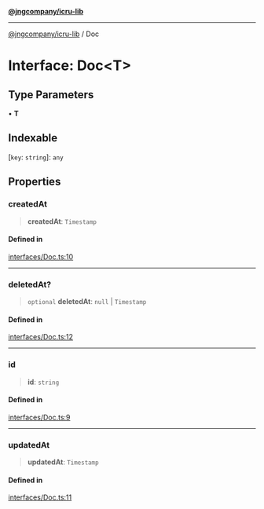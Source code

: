 [**@jngcompany/icru-lib**](../README.md)

***

[@jngcompany/icru-lib](../globals.md) / Doc

# Interface: Doc\<T\>

## Type Parameters

• **T**

## Indexable

 \[`key`: `string`\]: `any`

## Properties

### createdAt

> **createdAt**: `Timestamp`

#### Defined in

[interfaces/Doc.ts:10](https://github.com/jngcompany/icru-lib/blob/761e262af29fb19aea42bf1fcdb824ee624d8160/src/interfaces/Doc.ts#L10)

***

### deletedAt?

> `optional` **deletedAt**: `null` \| `Timestamp`

#### Defined in

[interfaces/Doc.ts:12](https://github.com/jngcompany/icru-lib/blob/761e262af29fb19aea42bf1fcdb824ee624d8160/src/interfaces/Doc.ts#L12)

***

### id

> **id**: `string`

#### Defined in

[interfaces/Doc.ts:9](https://github.com/jngcompany/icru-lib/blob/761e262af29fb19aea42bf1fcdb824ee624d8160/src/interfaces/Doc.ts#L9)

***

### updatedAt

> **updatedAt**: `Timestamp`

#### Defined in

[interfaces/Doc.ts:11](https://github.com/jngcompany/icru-lib/blob/761e262af29fb19aea42bf1fcdb824ee624d8160/src/interfaces/Doc.ts#L11)
